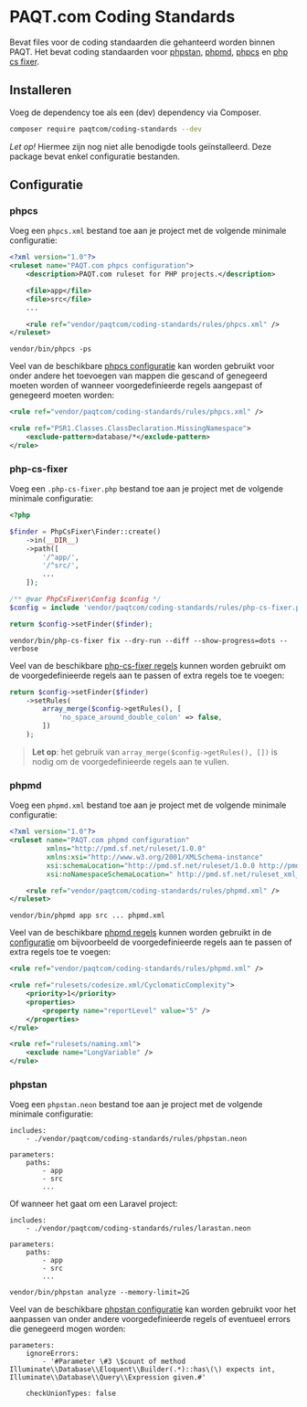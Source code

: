 # PAQT.com Coding Standards
Bevat files voor de coding standaarden die gehanteerd worden binnen PAQT. Het bevat coding standaarden voor [phpstan](https://github.com/phpstan/phpstan), [phpmd](https://github.com/phpmd/phpmd), [phpcs](https://github.com/squizlabs/PHP_CodeSniffer) en [php cs fixer](https://github.com/FriendsOfPHP/PHP-CS-Fixer).

## Installeren
Voeg de dependency toe als een (dev) dependency via Composer.
```bash
composer require paqtcom/coding-standards --dev
```

*Let op!* Hiermee zijn nog niet alle benodigde tools geïnstalleerd. Deze package bevat enkel configuratie bestanden.

## Configuratie

### phpcs

Voeg een `phpcs.xml` bestand toe aan je project met de volgende minimale configuratie:
```xml
<?xml version="1.0"?>
<ruleset name="PAQT.com phpcs configuration">
    <description>PAQT.com ruleset for PHP projects.</description>

    <file>app</file>
    <file>src</file>
    ...

    <rule ref="vendor/paqtcom/coding-standards/rules/phpcs.xml" />
</ruleset>
```

```shell
vendor/bin/phpcs -ps
```

Veel van de beschikbare [phpcs configuratie](https://github.com/squizlabs/PHP_CodeSniffer/wiki/Annotated-Ruleset) kan worden
gebruikt voor onder andere het toevoegen van mappen die gescand of genegeerd moeten worden of wanneer voorgedefinieerde
regels aangepast of genegeerd moeten worden:

```xml
<rule ref="vendor/paqtcom/coding-standards/rules/phpcs.xml" />

<rule ref="PSR1.Classes.ClassDeclaration.MissingNamespace">
    <exclude-pattern>database/*</exclude-pattern>
</rule>
```

### php-cs-fixer

Voeg een `.php-cs-fixer.php` bestand toe aan je project met de volgende minimale configuratie:
```php
<?php

$finder = PhpCsFixer\Finder::create()
    ->in(__DIR__)
    ->path([
        '/^app/',
        '/^src/',
        ...
    ]);

/** @var PhpCsFixer\Config $config */
$config = include 'vendor/paqtcom/coding-standards/rules/php-cs-fixer.php';

return $config->setFinder($finder);
```

```shell
vendor/bin/php-cs-fixer fix --dry-run --diff --show-progress=dots --verbose
```

Veel van de beschikbare [php-cs-fixer regels](https://mlocati.github.io/php-cs-fixer-configurator/) kunnen worden gebruikt
om de voorgedefinieerde regels aan te passen of extra regels toe te voegen:

```php
return $config->setFinder($finder)
    ->setRules(
        array_merge($config->getRules(), [
            'no_space_around_double_colon' => false,
        ])
    );
```

> **Let op**: het gebruik van `array_merge($config->getRules(), [])` is nodig om de voorgedefinieerde regels aan te vullen.

### phpmd

Voeg een `phpmd.xml` bestand toe aan je project met de volgende minimale configuratie:
```xml
<?xml version="1.0"?>
<ruleset name="PAQT.com phpmd configuration"
         xmlns="http://pmd.sf.net/ruleset/1.0.0"
         xmlns:xsi="http://www.w3.org/2001/XMLSchema-instance"
         xsi:schemaLocation="http://pmd.sf.net/ruleset/1.0.0 http://pmd.sf.net/ruleset_xml_schema.xsd"
         xsi:noNamespaceSchemaLocation=" http://pmd.sf.net/ruleset_xml_schema.xsd">

    <rule ref="vendor/paqtcom/coding-standards/rules/phpmd.xml" />
</ruleset>
```

```shell
vendor/bin/phpmd app src ... phpmd.xml
```
Veel van de beschikbare [phpmd regels](https://phpmd.org/rules/index.html) kunnen worden gebruikt in de
[configuratie](https://phpmd.org/documentation/creating-a-ruleset.html#adding-rule-references-to-the-new-ruleset-xml-file)
om bijvoorbeeld de voorgedefinieerde regels aan te passen of extra regels toe te voegen:

```xml
<rule ref="vendor/paqtcom/coding-standards/rules/phpmd.xml" />

<rule ref="rulesets/codesize.xml/CyclomaticComplexity">
    <priority>1</priority>
    <properties>
        <property name="reportLevel" value="5" />
    </properties>
</rule>

<rule ref="rulesets/naming.xml">
    <exclude name="LongVariable" />
</rule>
```

### phpstan

Voeg een `phpstan.neon` bestand toe aan je project met de volgende minimale configuratie:
```neon
includes:
    - ./vendor/paqtcom/coding-standards/rules/phpstan.neon

parameters:
    paths:
        - app
        - src
        ...
```

Of wanneer het gaat om een Laravel project:
```neon
includes:
    - ./vendor/paqtcom/coding-standards/rules/larastan.neon

parameters:
    paths:
        - app
        - src
        ...
```

```shell
vendor/bin/phpstan analyze --memory-limit=2G
```

Veel van de beschikbare [phpstan configuratie](https://phpstan.org/config-reference) kan worden gebruikt voor het aanpassen
van onder andere voorgedefinieerde regels of eventueel errors die genegeerd mogen worden:

```neon
parameters:
    ignoreErrors:
        - '#Parameter \#3 \$count of method Illuminate\\Database\\Eloquent\\Builder(.*)::has\(\) expects int, Illuminate\\Database\\Query\\Expression given.#'

    checkUnionTypes: false
```

